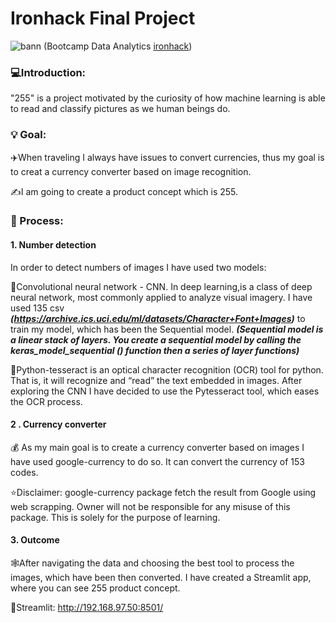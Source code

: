# Ironhack Final Project

![bann](https://user-images.githubusercontent.com/82451770/123253820-2dc32200-d4ee-11eb-97f0-1eb67ac46f9a.JPG)
(Bootcamp Data Analytics [ironhack](https://www.ironhack.com/es))

### 💻Introduction:

"255" is a project motivated by the curiosity of how machine learning is able to read and classify pictures as we human beings do.

### 💡 Goal: 

✈️When traveling I always have issues to convert currencies, thus my goal is to creat a currency converter based on image recognition. 

✍️I am going to create a product concept which is 255.

### 👾 Process:

#### 1. Number detection
In order to detect numbers of images I have used two models:

  🎈Convolutional neural network - CNN. In deep learning,is a class of deep neural network, most commonly applied to analyze visual imagery. I have used 135 csv ***(https://archive.ics.uci.edu/ml/datasets/Character+Font+Images)*** to train my model, which has been the Sequential model. ***(Sequential model is a linear stack of layers. You create a sequential model by calling the keras_model_sequential () function then a series of layer functions)***
  
  🎈Python-tesseract is an optical character recognition (OCR) tool for python. That is, it will recognize and “read” the text embedded in images. After exploring the CNN I have decided to use the Pytesseract tool, which eases the OCR process.
  
#### 2 . Currency converter
  💰 As my main goal is to create a currency converter based on images I have used google-currency to do so. It can convert the currency of 153 codes.
  
  ⭐Disclaimer: google-currency package fetch the result from Google using web scrapping. Owner will not be responsible for any misuse of this package. This is solely for the purpose of learning.

#### 3. Outcome 
  🕸️After navigating the data and choosing the best tool to process the images, which have been then converted. I have created a Streamlit app, where you can see 255 product concept. 
  
  🌻Streamlit: http://192.168.97.50:8501/
  


